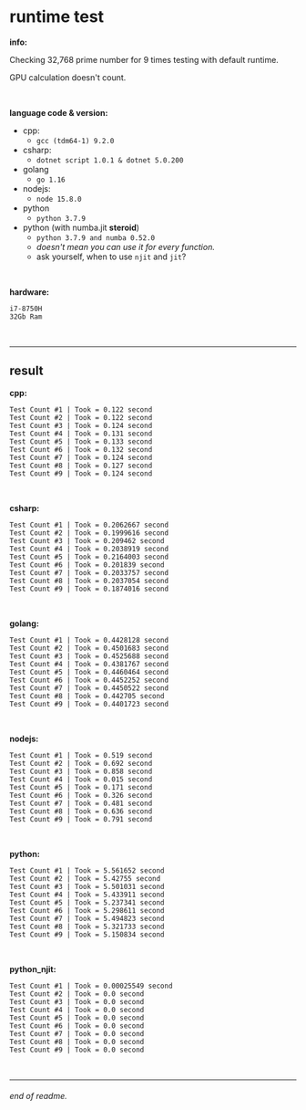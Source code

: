 # runtime test

__info:__

Checking 32,768 prime number for 9 times testing with default runtime.

GPU calculation doesn't count.

<br>

__language code & version:__
- cpp:
    - `gcc (tdm64-1) 9.2.0`
- csharp:
    - `dotnet script 1.0.1 & dotnet 5.0.200`
- golang
    - `go 1.16`
- nodejs:
    - `node 15.8.0`
- python
    - `python 3.7.9`
- python (with numba.jit __steroid__)
    - `python 3.7.9 and numba 0.52.0`
    - *doesn't mean you can use it for every function.*
    - ask yourself, when to use `njit` and `jit`?

<br>

__hardware:__

```
i7-8750H
32Gb Ram
```

<br>

___

## result

__cpp:__
```
Test Count #1 | Took = 0.122 second
Test Count #2 | Took = 0.122 second
Test Count #3 | Took = 0.124 second
Test Count #4 | Took = 0.131 second
Test Count #5 | Took = 0.133 second
Test Count #6 | Took = 0.132 second
Test Count #7 | Took = 0.124 second
Test Count #8 | Took = 0.127 second
Test Count #9 | Took = 0.124 second
```

<br>

__csharp:__
```
Test Count #1 | Took = 0.2062667 second
Test Count #2 | Took = 0.1999616 second
Test Count #3 | Took = 0.209462 second
Test Count #4 | Took = 0.2038919 second
Test Count #5 | Took = 0.2164003 second
Test Count #6 | Took = 0.201839 second
Test Count #7 | Took = 0.2033757 second
Test Count #8 | Took = 0.2037054 second
Test Count #9 | Took = 0.1874016 second
```

<br>

__golang:__
```
Test Count #1 | Took = 0.4428128 second
Test Count #2 | Took = 0.4501683 second
Test Count #3 | Took = 0.4525688 second
Test Count #4 | Took = 0.4381767 second
Test Count #5 | Took = 0.4460464 second
Test Count #6 | Took = 0.4452252 second
Test Count #7 | Took = 0.4450522 second
Test Count #8 | Took = 0.442705 second
Test Count #9 | Took = 0.4401723 second
```

<br>

__nodejs:__
```
Test Count #1 | Took = 0.519 second
Test Count #2 | Took = 0.692 second
Test Count #3 | Took = 0.858 second
Test Count #4 | Took = 0.015 second
Test Count #5 | Took = 0.171 second
Test Count #6 | Took = 0.326 second
Test Count #7 | Took = 0.481 second
Test Count #8 | Took = 0.636 second
Test Count #9 | Took = 0.791 second
```

<br>

__python:__
```
Test Count #1 | Took = 5.561652 second
Test Count #2 | Took = 5.42755 second
Test Count #3 | Took = 5.501031 second
Test Count #4 | Took = 5.433911 second
Test Count #5 | Took = 5.237341 second
Test Count #6 | Took = 5.298611 second
Test Count #7 | Took = 5.494823 second
Test Count #8 | Took = 5.321733 second
Test Count #9 | Took = 5.150834 second
```

<br>

__python_njit:__
```
Test Count #1 | Took = 0.00025549 second
Test Count #2 | Took = 0.0 second
Test Count #3 | Took = 0.0 second
Test Count #4 | Took = 0.0 second
Test Count #5 | Took = 0.0 second
Test Count #6 | Took = 0.0 second
Test Count #7 | Took = 0.0 second
Test Count #8 | Took = 0.0 second
Test Count #9 | Took = 0.0 second
```

<br>

___

###### end of readme.
